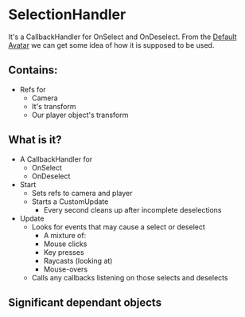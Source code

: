 # SelectionHandler

It's a CallbackHandler for OnSelect and  OnDeselect.
From the [Default Avatar](DASelectionHandler.png)
we can get some idea of how it is supposed to be used.

## Contains:
* Refs for
  * Camera
  * It's transform
  * Our player object's transform

## What is it?
* A CallbackHandler for
  * OnSelect
  * OnDeselect
* Start
  * Sets refs to camera and player
  * Starts a CustomUpdate
    * Every second cleans up after incomplete deselections
* Update
  * Looks for events that may cause a select or deselect
    * A mixture of:
    * Mouse clicks
    * Key presses
    * Raycasts (looking at)
    * Mouse-overs
  * Calls any callbacks listening on those selects and deselects

## Significant dependant objects
